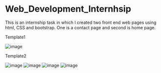 # Web_Development_Internhsip
This is an internship task in which I created two front end web pages using html, CSS and bootstrap. One is a contact page and second is home page.


Template1

![image](https://user-images.githubusercontent.com/70647346/123914968-9eaa8400-d99d-11eb-816d-06c6f217d859.png)

Template2

![image](https://user-images.githubusercontent.com/70647346/123915246-ecbf8780-d99d-11eb-8d81-685eeaf51f34.png)
![image](https://user-images.githubusercontent.com/70647346/123915464-2a241500-d99e-11eb-8f27-95c6aca2b24b.png)
![image](https://user-images.githubusercontent.com/70647346/123915556-44f68980-d99e-11eb-8bbb-9ba4499cf23b.png)
![image](https://user-images.githubusercontent.com/70647346/123915641-58095980-d99e-11eb-9d75-c30c9798c5b9.png)
